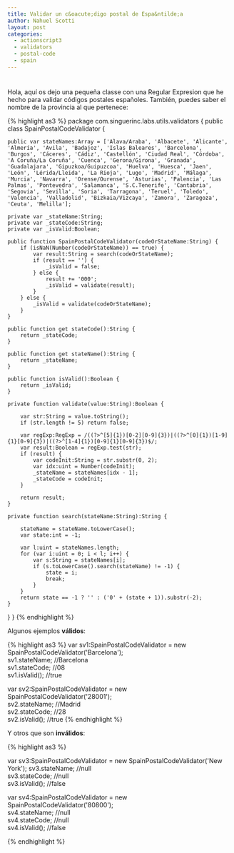 ```yaml
---
title: Validar un c&oacute;digo postal de Espa&ntilde;a
author: Nahuel Scotti
layout: post
categories:
  - actionscript3
  - validators
  - postal-code
  - spain
---
```

# 

Hola, aqu&iacute; os dejo una peque&ntilde;a classe con una Regular Expresion que he hecho para validar c&oacute;digos postales espa&ntilde;oles. Tambi&eacute;n, puedes saber el nombre de la provincia al que pertenece:

{% highlight as3 %}
package com.singuerinc.labs.utils.validators {
public class SpainPostalCodeValidator {

    public var stateNames:Array = ['Alava/Araba', 'Albacete', 'Alicante', 'Almería', 'Avila', 'Badajoz', 'Islas Baleares', 'Barcelona', 'Burgos', 'Cáceres', 'Cádiz', 'Castellón', 'Ciudad Real', 'Córdoba', 'A Coruña/La Coruña', 'Cuenca', 'Gerona/Girona', 'Granada', 'Guadalajara', 'Gipuzkoa/Guipuzcoa', 'Huelva', 'Huesca', 'Jaen', 'León', 'Lérida/Lleida', 'La Rioja', 'Lugo', 'Madrid', 'Málaga', 'Murcia', 'Navarra', 'Orense/Ourense', 'Asturias', 'Palencia', 'Las Palmas', 'Pontevedra', 'Salamanca', 'S.C.Tenerife', 'Cantabria', 'Segovia', 'Sevilla', 'Soria', 'Tarragona', 'Teruel', 'Toledo', 'Valencia', 'Valladolid', 'Bizkaia/Vizcaya', 'Zamora', 'Zaragoza', 'Ceuta', 'Melilla'];

    private var _stateName:String;
    private var _stateCode:String;
    private var _isValid:Boolean;

    public function SpainPostalCodeValidator(codeOrStateName:String) {
        if (isNaN(Number(codeOrStateName)) == true) {
            var result:String = search(codeOrStateName);
            if (result == '') {
                _isValid = false;
            } else {
                result += '000';
                _isValid = validate(result);
            }
        } else {
            _isValid = validate(codeOrStateName);
        }
    }

    public function get stateCode():String {
        return _stateCode;
    }

    public function get stateName():String {
        return _stateName;
    }

    public function isValid():Boolean {
        return _isValid;
    }

    private function validate(value:String):Boolean {

        var str:String = value.toString();
        if (str.length != 5) return false;

        var regExp:RegExp = /((?>^[5]{1})[0-2][0-9]{3})|((?>^[0]{1})[1-9]{1}[0-9]{3})|((?>^[1-4]{1})[0-9]{1}[0-9]{3})$/;
        var result:Boolean = regExp.test(str);
        if (result) {
            var codeInit:String = str.substr(0, 2);
            var idx:uint = Number(codeInit);
            _stateName = stateNames[idx - 1];
            _stateCode = codeInit;
        }

        return result;
    }

    private function search(stateName:String):String {

        stateName = stateName.toLowerCase();
        var state:int = -1;

        var l:uint = stateNames.length;
        for (var i:uint = 0; i < l; i++) {
            var s:String = stateNames[i];
            if (s.toLowerCase().search(stateName) != -1) {
                state = i;
                break;
            }
        }
        return state == -1 ? '' : ('0' + (state + 1)).substr(-2);
    }
}
}
{% endhighlight %}

Algunos ejemplos **v&aacute;lidos**:

{% highlight as3 %}
var sv1:SpainPostalCodeValidator = new SpainPostalCodeValidator('Barcelona');  
sv1.stateName; //Barcelona  
sv1.stateCode; //08  
sv1.isValid(); //true  
  
var sv2:SpainPostalCodeValidator = new SpainPostalCodeValidator('28001');  
sv2.stateName; //Madrid  
sv2.stateCode; //28  
sv2.isValid(); //true
{% endhighlight %}

Y otros que son **inv&aacute;lidos**:

{% highlight as3 %}

var sv3:SpainPostalCodeValidator = new SpainPostalCodeValidator('New York');
sv3.stateName; //null  
sv3.stateCode; //null  
sv3.isValid(); //false  
  
var sv4:SpainPostalCodeValidator = new SpainPostalCodeValidator('80800');  
sv4.stateName; //null  
sv4.stateCode; //null  
sv4.isValid(); //false

{% endhighlight %}
